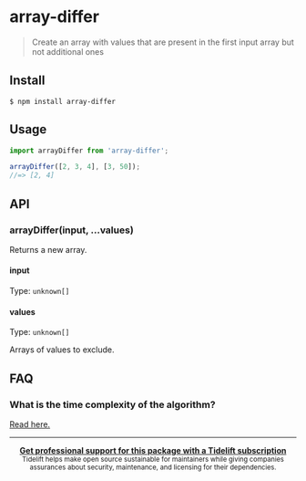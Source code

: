 # array-differ

> Create an array with values that are present in the first input array but not additional ones

## Install

```
$ npm install array-differ
```

## Usage

```js
import arrayDiffer from 'array-differ';

arrayDiffer([2, 3, 4], [3, 50]);
//=> [2, 4]
```

## API

### arrayDiffer(input, ...values)

Returns a new array.

#### input

Type: `unknown[]`

#### values

Type: `unknown[]`

Arrays of values to exclude.

## FAQ

### What is the time complexity of the algorithm?

[Read here.](https://github.com/sindresorhus/array-differ/issues/10)

---

<div align="center">
	<b>
		<a href="https://tidelift.com/subscription/pkg/npm-array-differ?utm_source=npm-array-differ&utm_medium=referral&utm_campaign=readme">Get professional support for this package with a Tidelift subscription</a>
	</b>
	<br>
	<sub>
		Tidelift helps make open source sustainable for maintainers while giving companies<br>assurances about security, maintenance, and licensing for their dependencies.
	</sub>
</div>
